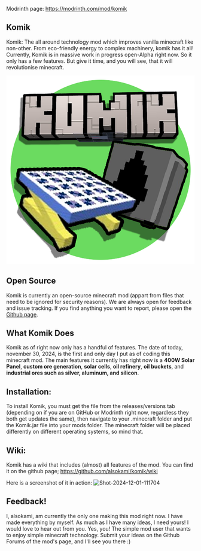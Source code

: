 Modrinth page: https://modrinth.com/mod/komik

## Komik

Komik: The all around technology mod which improves vanilla minecraft like non-other. From eco-friendly energy to complex machinery, komik has it all! Currently, Komik is in massive work in progress open-Alpha right now. So it only has a few features. But give it time, and you will see, that it will revolutionise minecraft.

![KOMIK LOGO](images/assets/komik.png)

## Open Source

Komik is currently an open-source minecraft mod (appart from files that need to be ignored for security reasons). We are always open for feedback and issue tracking. If you find anything you want to report, please open the [Github page](https://github.com/alsokami/komik/tree/main).

## What Komik Does

Komik as of right now only has a handful of features. The date of today, november 30, 2024, is the first and only day I put as of coding this minecraft mod. The main features it currently has right now is a **400W Solar Panel**, **custom ore generation**, **solar cells**, **oil refinery**, **oil buckets**, and **industrial ores such as silver, aluminum, and silicon**.

## Installation:

To install Komik, you must get the file from the releases/versions tab (depending on if you are on GitHub or Modrinth right now, regardless they both get updates the same),
then navigate to your .minecraft folder and put the Komik.jar file into your mods folder. The minecraft folder will be placed differently on different operating systems, so mind that.

## Wiki:

Komik has a wiki that includes (almost) all features of the mod. You can find it on the github page; https://github.com/alsokami/komik/wiki 

Here is a screenshot of it in action:
![Shot-2024-12-01-111704](https://github.com/user-attachments/assets/59172c2e-683c-4bba-9d2a-a2cc2bae4d9d)


## Feedback!

I, alsokami, am currently the only one making this mod right now. I have made everything by myself. As much as I have many ideas, I need yours! I would love to hear out from you. Yes, you! The simple mod user that wants to enjoy simple minecraft technology. Submit your ideas on the Github Forums of the mod's page, and I'll see you there :)
